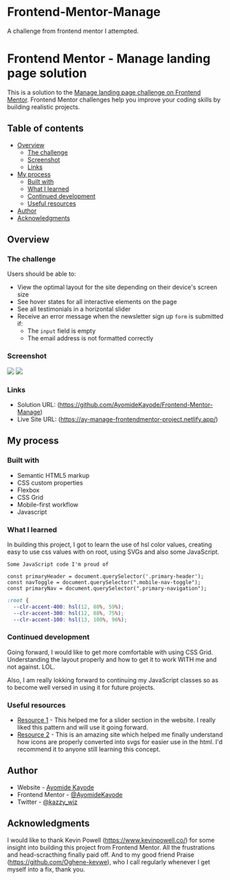 # Frontend-Mentor-Manage
A challenge from frontend mentor I attempted.

# Frontend Mentor - Manage landing page solution

This is a solution to the [Manage landing page challenge on Frontend Mentor](https://www.frontendmentor.io/challenges/manage-landing-page-SLXqC6P5). Frontend Mentor challenges help you improve your coding skills by building realistic projects. 

## Table of contents

- [Overview](#overview)
  - [The challenge](#the-challenge)
  - [Screenshot](#screenshot)
  - [Links](#links)
- [My process](#my-process)
  - [Built with](#built-with)
  - [What I learned](#what-i-learned)
  - [Continued development](#continued-development)
  - [Useful resources](#useful-resources)
- [Author](#author)
- [Acknowledgments](#acknowledgments)

## Overview

### The challenge

Users should be able to:

- View the optimal layout for the site depending on their device's screen size
- See hover states for all interactive elements on the page
- See all testimonials in a horizontal slider
- Receive an error message when the newsletter sign up `form` is submitted if:
  - The `input` field is empty
  - The email address is not formatted correctly

### Screenshot

![](./images/Manage1.png)
![](./images/Manage2.png)


### Links

- Solution URL: (https://github.com/AyomideKayode/Frontend-Mentor-Manage)
- Live Site URL: (https://ay-manage-frontendmentor-project.netlify.app/)

## My process

### Built with

- Semantic HTML5 markup
- CSS custom properties
- Flexbox
- CSS Grid
- Mobile-first workflow
- Javascript

### What I learned

In building this project, I got to learn the use of hsl color values, creating easy to use css values with on root, using SVGs and also some JavaScript.

```
Some JavaScript code I'm proud of
```

```JS
const primaryHeader = document.querySelector('.primary-header');
const navToggle = document.querySelector(".mobile-nav-toggle");
const primaryNav = document.querySelector(".primary-navigation");
```

```css
:root {
  --clr-accent-400: hsl(12, 88%, 59%);
  --clr-accent-300: hsl(12, 88%, 75%);
  --clr-accent-100: hsl(13, 100%, 96%);
```

### Continued development

Going forward, I would like to get more comfortable with using CSS Grid. Understanding the layout properly and how to get it to work WITH me and not against. LOL.

Also, I am really lokking forward to continuing my JavaScript classes so as to become well versed in using it for future projects.

### Useful resources

- [Resource 1](https://a11yslider.js.org/) - This helped me for a slider section in the website. I really liked this pattern and will use it going forward.
- [Resource 2](https://svgsprit.es/) - This is an amazing site which helped me finally understand how icons are properly converted into svgs for easier use in the html. I'd recommend it to anyone still learning this concept.

## Author

- Website - [Ayomide Kayode](https://github.com/AyomideKayode)
- Frontend Mentor - [@AyomideKayode](https://www.frontendmentor.io/profile/AyomideKayode)
- Twitter - [@kazzy_wiz](https://twitter.com/kazzy_wiz)

## Acknowledgments

I would like to thank Kevin Powell (https://www.kevinpowell.co/) for some insight into building this project from Frontend Mentor. All the frustrations and head-scracthing finally paid off. And to my good friend Praise (https://github.com/Oghene-kevwe), who I call regularly whenever I get myself into a fix, thank you.